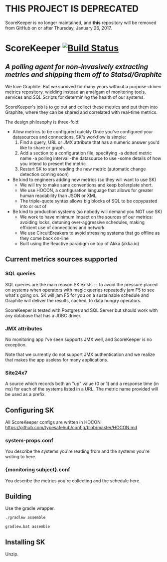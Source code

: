 # THIS PROJECT IS DEPRECATED
ScoreKeeper is no longer maintained, and **this** repository will be removed from GitHub on or after Thursday, January 26, 2017. 

# ScoreKeeper [![Build Status](https://travis-ci.org/commercehub-oss/ScoreKeeper.svg?branch=master)](https://travis-ci.org/commercehub-oss/ScoreKeeper)
## *A polling agent for non-invasively extracting metrics and shipping them off to Statsd/Graphite*

We love Graphite. But we survived for many years without a purpose-driven metrics repository, wielding instead
an amalgam of monitoring tools, services and SQL Scripts for determining the health of our systems.

ScoreKeeper's job is to go out and collect these metrics and put them into Graphite, where they can be 
shared and correlated with real-time metrics.

The design philosophy is three-fold:
- Allow metrics to be configured quickly
Once you've configured your datasources and connections, SK's workflow is simple:
  1. Find a query, URL or JMX attribute that has a numeric answer you'd like to share or
  graph.
  2. Add a section to a configuration file, specifying 
    -a dotted metric name
    -a polling interval
    -the datasource to use
    -some details of how you intend to present the metric
  3. Restart SK to start reading the new metric (automatic change detection coming soon) 
- Be kind to engineers adding new metrics (so they will want to use SK)
  - We will try to make sane conventions and keep boilerplate short. 
  - We use HOCON, a configuration language that allows for greater human readability than JSON or XML. 
  - The triple-quote syntax allows big blocks of SQL to be copypasted into or out of
- Be kind to production systems (so nobody will demand you NOT use SK)
  - We work to have minimum impact on the sources of our metrics: avoiding locks, detuning over-aggressive schedules,
making efficient use of connections and network.
  - We use CircuitBreakers to avoid stressing systems that go offline as they come back on-line
  - Built using the Reactive paradigm on top of Akka (akka.io)
  
## Current metrics sources supported
### SQL queries
SQL queries are the main reason SK exists -- to avoid the pressure placed on systems when operators with magic queries
repeatedly jam F5 to see what's going on. SK will jam F5 for you on a sustainable schedule and Graphite will deliver
the results, cached, to data hungry operators.

ScoreKeeper is tested with Postgres and SQL Server but should work with any database that has a JDBC driver.

### JMX attributes
No monitoring app I've seen supports JMX well, and ScoreKeeper is no exception.

Note that we currently do not support JMX authentication and we realize that makes the app useless for many
applications.
### Site24x7
A source which records both an "up" value (0 or 1) and a response time (in ms) for each of the systems listed in a
URL. The metric name provided will be used as a prefix.

## Configuring SK
All ScoreKeeper configs are written in HOCON https://github.com/typesafehub/config/blob/master/HOCON.md
### system-props.conf
You describe the systems you're reading from and the systems you're writing to here.

### {monitoring subject}.conf
You describe the metrics you're collecting and the schedule here.

## Building
Use the gradle wrapper.

```bash
./gradlew assemble
```

```dos
gradlew.bat assemble
```



## Installing SK
Unzip.
